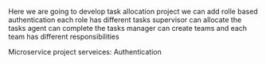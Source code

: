 Here we are going to develop task allocation project
we can add rolle based authentication 
each role has different tasks
supervisor can allocate the tasks
agent can complete the tasks
manager can create teams and each team has different responsibilities

Microservice project
serveices: Authentication
